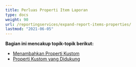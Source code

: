 ```yaml
---
title: Perluas Properti Item Laporan
type: docs
weight: 90
url: /reportingservices/expand-report-items-properties/
lastmod: "2021-06-05"
---
```


**Bagian ini mencakup topik-topik berikut:**

- [Menambahkan Properti Kustom](/pdf/reportingservices/adding-custom-properties/)
- [Properti Kustom yang Didukung](/pdf/reportingservices/custom-properties-supported/)